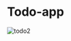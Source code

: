 # Todo-app
![todo2](https://user-images.githubusercontent.com/50354267/168482693-2b20e277-2fd9-4f67-a91c-24592e6330aa.gif)
